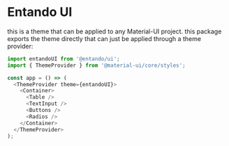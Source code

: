 # Entando UI

this is a theme that can be applied to any Material-UI project.
this package exports the theme directly that can just be applied through a theme provider:

```js
import entandoUI from '@entando/ui';
import { ThemeProvider } from '@material-ui/core/styles';

const app = () => (
  <ThemeProvider theme={entandoUI}>
    <Container>
      <Table />
      <TextInput />
      <Buttons />
      <Radios />
    </Container>
  </ThemeProvider>
);
```
